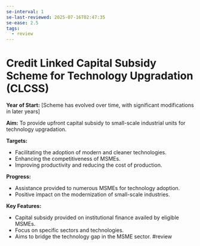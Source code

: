 ```yaml
---
se-interval: 1
se-last-reviewed: 2025-07-16T02:47:35
se-ease: 2.5
tags:
  - review
---
```

# Credit Linked Capital Subsidy Scheme for Technology Upgradation (CLCSS)

**Year of Start:** [Scheme has evolved over time, with significant modifications in later years]

**Aim:** To provide upfront capital subsidy to small-scale industrial units for technology upgradation.

**Targets:**
* Facilitating the adoption of modern and cleaner technologies.
* Enhancing the competitiveness of MSMEs.
* Improving productivity and reducing the cost of production.

**Progress:**
* Assistance provided to numerous MSMEs for technology adoption.
* Positive impact on the modernization of small-scale industries.

**Key Features:**
* Capital subsidy provided on institutional finance availed by eligible MSMEs.
* Focus on specific sectors and technologies.
* Aims to bridge the technology gap in the MSME sector.
#review